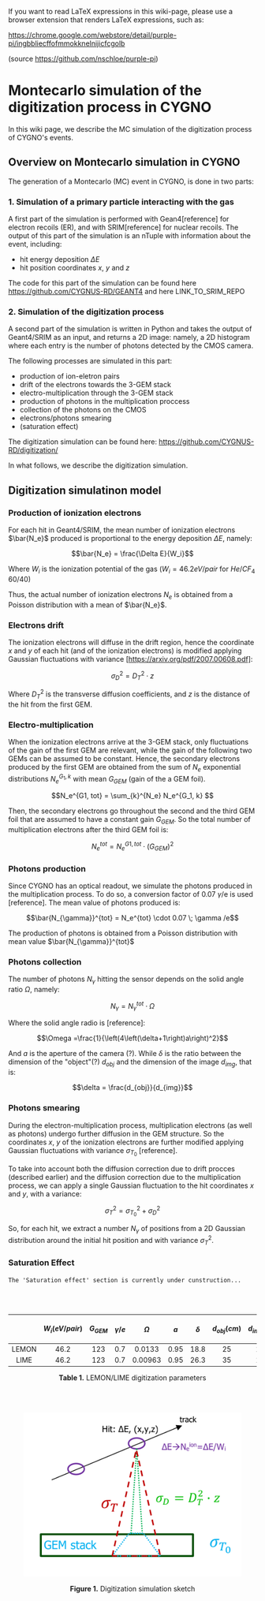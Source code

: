 
[comment]: <> (comments here)

If you want to read LaTeX expressions in this wiki-page, please use a browser extension that renders LaTeX expressions, such as:

https://chrome.google.com/webstore/detail/purple-pi/ingbbliecffofmmokknelnijicfcgolb

(source https://github.com/nschloe/purple-pi)


# Montecarlo simulation of the digitization process in CYGNO 

In this wiki page, we describe the MC simulation of the digitization process of CYGNO's events. 

## Overview on Montecarlo simulation in CYGNO

The generation of a Montecarlo (MC) event in CYGNO, is done in two parts:

### 1. Simulation of a primary particle interacting with the gas

A first part of the simulation is performed with Gean4[reference] for electron recoils (ER), and with SRIM[reference] for nuclear recoils. The output of this part of the simulation is an nTuple with information about the event, including:

- hit energy deposition $`\Delta E`$
- hit position coordinates $`x`$, $`y`$ and $`z`$ 

The code for this part of the simulation can be found here https://github.com/CYGNUS-RD/GEANT4 and here LINK_TO_SRIM_REPO

### 2. Simulation of the digitization process

A second part of the simulation is written in Python and takes the output of Geant4/SRIM as an input, and returns a 2D image: namely, a 2D histogram where each entry is the number of photons detected by the CMOS camera.

The following processes are simulated in this part:

- production of ion-eletron pairs
- drift of the electrons towards the 3-GEM stack
- electro-multiplication through the 3-GEM stack
- production of photons in the multiplication proccess
- collection of the photons on the CMOS
- electrons/photons smearing
- (saturation effect)

The digitization simulation can be found here: https://github.com/CYGNUS-RD/digitization/

In what follows, we describe the digitization simulation. 

## Digitization simulatinon model

### Production of ionization electrons

For each hit in Geant4/SRIM, the mean number of ionization electrons $`\bar{N_e}`$ produced is proportional to the energy deposition $`\Delta E`$, namely:

```math
\bar{N_e} = \frac{\Delta E}{W_i}
```

Where $`W_i`$ is the ionization potential of the gas ($`W_i = 46.2 eV/pair`$ for $`He/CF_4`$ $`60/40`$)

Thus, the actual number of ionization electrons $`{N_e}`$ is obtained  from a Poisson distribution with a mean of $`\bar{N_e}`$.

### Electrons drift

The ionization electrons will diffuse in the drift region, hence the coordinate $`x`$ and $`y`$ of each hit (and of the ionization electrons) is modified applying Gaussian fluctuations with variance [https://arxiv.org/pdf/2007.00608.pdf]:

```math
\sigma_D^2  = D_T^2 \cdot z
```
Where $`D_T^2`$ is the transverse diffusion coefficients, and $`z`$ is the distance of the hit from the first GEM.

### Electro-multiplication

When the ionization electrons arrive at the 3-GEM stack, only fluctuations of the gain of the first GEM are relevant, while the gain of the following two GEMs can be assumed to be constant. Hence, the secondary electrons produced by the first GEM are obtained from the sum of $`N_e`$ exponential distributions $`N_e^{G_1, k}`$ with mean $`G_{GEM}`$ (gain of the a GEM foil).

```math
N_e^{G1, tot} = \sum_{k}^{N_e} N_e^{G_1, k} 
```

Then, the secondary electrons go throughout the second and the third GEM foil that are assumed to have a constant gain $`G_{GEM}`$. So the total number of multiplication electrons after the third GEM foil is:

```math 
N_e^{tot} = N_e^{G1, tot} \cdot (G_{GEM})^2
```
### Photons production

Since CYGNO has an optical readout, we simulate the photons produced in the multiplication process. To do so, a conversion factor of 0.07 $`\gamma`$/e is used [reference]. The mean value of photons produced is:

```math
\bar{N_{\gamma}}^{tot} = N_e^{tot} \cdot  0.07 \; \gamma /e
```

The production of photons is obtained from a Poisson distribution with mean value $`\bar{N_{\gamma}}^{tot}`$

### Photons collection


The number of photons $`N_{\gamma}`$ hitting the sensor depends on the solid angle ratio $`\Omega`$, namely:

```math  
N_{\gamma} = N_{\gamma}^{tot} \cdot \Omega
```

Where the solid angle radio is [reference]:

```math
\Omega =\frac{1}{\left(4\left(\delta+1\right)a\right)^2}
```

And $`a`$ is the aperture of the camera (?). While $`\delta`$ is the ratio between the dimension of the "object"(?) $`d_{obj}`$ and the dimension of the image $`d_{img}`$, that is:

```math
\delta = \frac{d_{obj}}{d_{img}}
```

### Photons smearing

During the electron-multiplication process, multiplication electrons (as well as photons) undergo further diffusion in the GEM structure. So the coordinates $`x`$, $`y`$ of the ionization electrons are further modified applying Gaussian fluctuations with variance $`\sigma_{T_0}`$ [reference].

To take into account both the diffusion correction due to drift procces (described earlier) and the diffusion correction due to the multiplication process, we can apply a single Gaussian fluctuation to the hit coordinates $`x`$ and $`y`$, with a variance:

```math
\sigma_T^2 = \sigma_{T_0}^2+ \sigma_D^2 
```

So, for each hit, we extract a number $`N_{\gamma}`$ of positions from a 2D Gaussian distribution around the initial hit position and with variance $`\sigma_T^2`$.


###  Saturation Effect

`The 'Saturation effect' section is currently under cunstruction...`



<br/><br/>

<div align="center"> 
  

|       | $`W_i (eV /pair)`$ | $`G_{GEM}`$ | $`\gamma/e`$ | $`\Omega`$ | $`a`$ | $`\delta`$ | $`d_{obj} (cm)`$ | $`d_{img} (cm)`$ | $`D_T (\mu m / \sqrt{cm}`$) | $`\sigma_{T_0} (\mu m)`$ |
|:-----:|:------------------:|:-----------:|:------------:|:----------:|:-----:|:----------:|:----------------:|:----------------:|:---------------------------:|:------------------------:|
| LEMON |        46.2        |     123     |      0.7     |   0.0133   |  0.95 |    18.8    |        25        |       1.33       |             130             |            300           |
|  LIME |        46.2        |     123     |      0.7     |   0.00963  |  0.95 |    26.3    |        35        |       1.33       |             130             |            300           |

**Table 1.** LEMON/LIME digitization parameters
  


<br/><br/>

  


![](digitization_MC_image.png)

**Figure 1.** Digitization simulation sketch



</div>


